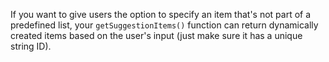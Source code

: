 If you want to give users the option to specify an item that's not part of a predefined list, your `getSuggestionItems()` function can return dynamically created items based on the user's input (just make sure it has a unique string ID).